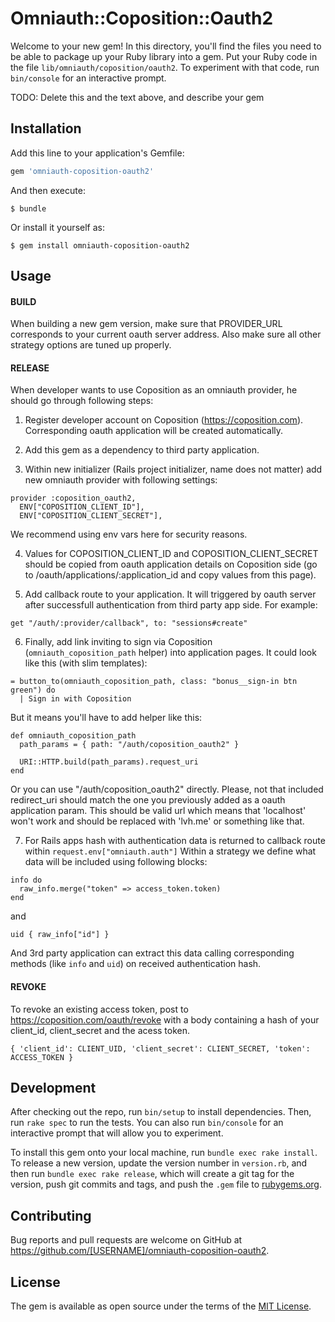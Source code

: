 # Omniauth::Coposition::Oauth2

Welcome to your new gem! In this directory, you'll find the files you need to be able to package up your Ruby library into a gem. Put your Ruby code in the file `lib/omniauth/coposition/oauth2`. To experiment with that code, run `bin/console` for an interactive prompt.

TODO: Delete this and the text above, and describe your gem

## Installation

Add this line to your application's Gemfile:

```ruby
gem 'omniauth-coposition-oauth2'
```

And then execute:

    $ bundle

Or install it yourself as:

    $ gem install omniauth-coposition-oauth2

## Usage

#### BUILD

When building a new gem version, make sure that PROVIDER_URL corresponds to your current oauth server address. Also make sure all other strategy options are tuned up properly.

#### RELEASE

When developer wants to use Coposition as an omniauth provider, he should go through following steps:

1. Register developer account on Coposition (https://coposition.com). Corresponding oauth application will be created automatically.

2. Add this gem as a dependency to third party application.

3. Within new initializer (Rails project initializer, name does not matter) add new omniauth provider with following settings:

```
provider :coposition_oauth2,
  ENV["COPOSITION_CLIENT_ID"],
  ENV["COPOSITION_CLIENT_SECRET"],
```
We recommend using env vars here for security reasons.

4. Values for COPOSITION_CLIENT_ID and COPOSITION_CLIENT_SECRET should be copied from oauth application details on Coposition side (go to /oauth/applications/:application_id and copy values from this page).

5. Add callback route to your application. It will triggered by oauth server after successfull authentication from third party app side. For example:
```
get "/auth/:provider/callback", to: "sessions#create"
```

6. Finally, add link inviting to sign via Coposition (`omniauth_coposition_path` helper) into application pages. It could look like this (with slim templates):
```
= button_to(omniauth_coposition_path, class: "bonus__sign-in btn green") do
  | Sign in with Coposition
```
But it means you'll have to add helper like this:
```
def omniauth_coposition_path
  path_params = { path: "/auth/coposition_oauth2" }

  URI::HTTP.build(path_params).request_uri
end
```
Or you can use "/auth/coposition_oauth2" directly.
Please, not that included redirect_uri should match the one you previously added as a oauth application param. This should be valid url which means that 'localhost' won't work and should be replaced with 'lvh.me' or something like that.

7. For Rails apps hash with authentication data is returned to callback route within `request.env["omniauth.auth"]`
Within a strategy we define what data will be included using following blocks:
```
info do
  raw_info.merge("token" => access_token.token)
end
```
and
```
uid { raw_info["id"] }
```
And 3rd party application can extract this data calling corresponding methods (like `info` and `uid`) on received authentication hash.

#### REVOKE

To revoke an existing access token, post to https://coposition.com/oauth/revoke with a body containing a hash of your client_id, client_secret and the acess token.
```
{ 'client_id': CLIENT_UID, 'client_secret': CLIENT_SECRET, 'token': ACCESS_TOKEN }
```


## Development

After checking out the repo, run `bin/setup` to install dependencies. Then, run `rake spec` to run the tests. You can also run `bin/console` for an interactive prompt that will allow you to experiment.

To install this gem onto your local machine, run `bundle exec rake install`. To release a new version, update the version number in `version.rb`, and then run `bundle exec rake release`, which will create a git tag for the version, push git commits and tags, and push the `.gem` file to [rubygems.org](https://rubygems.org).

## Contributing

Bug reports and pull requests are welcome on GitHub at https://github.com/[USERNAME]/omniauth-coposition-oauth2.


## License

The gem is available as open source under the terms of the [MIT License](http://opensource.org/licenses/MIT).
